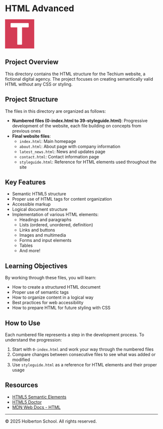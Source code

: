 # HTML Advanced

![Techium Logo](favicon.png)

## Project Overview

This directory contains the HTML structure for the Techium website, a fictional digital agency. The project focuses on creating semantically valid HTML without any CSS or styling.

## Project Structure

The files in this directory are organized as follows:

- **Numbered files (0-index.html to 39-styleguide.html)**: Progressive development of the website, each file building on concepts from previous ones
- **Final website files**:
  - `index.html`: Main homepage
  - `about.html`: About page with company information
  - `latest_news.html`: News and updates page
  - `contact.html`: Contact information page
  - `styleguide.html`: Reference for HTML elements used throughout the site

## Key Features

- Semantic HTML5 structure
- Proper use of HTML tags for content organization
- Accessible markup
- Logical document structure
- Implementation of various HTML elements:
  - Headings and paragraphs
  - Lists (ordered, unordered, definition)
  - Links and buttons
  - Images and multimedia
  - Forms and input elements
  - Tables
  - And more!

## Learning Objectives

By working through these files, you will learn:

- How to create a structured HTML document
- Proper use of semantic tags
- How to organize content in a logical way
- Best practices for web accessibility
- How to prepare HTML for future styling with CSS

## How to Use

Each numbered file represents a step in the development process. To understand the progression:

1. Start with `0-index.html` and work your way through the numbered files
2. Compare changes between consecutive files to see what was added or modified
3. Use `styleguide.html` as a reference for HTML elements and their proper usage

## Resources

- [HTML5 Semantic Elements](https://www.w3schools.com/html/html5_semantic_elements.asp)
- [HTML5 Doctor](http://html5doctor.com/)
- [MDN Web Docs - HTML](https://developer.mozilla.org/en-US/docs/Web/HTML)

---

© 2025 Holberton School. All rights reserved.
